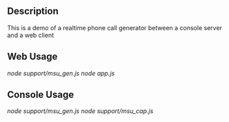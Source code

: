Description
-----------

This is a demo of a realtime phone call generator between a console
server and a web client

Web Usage
---------

_node support/msu_gen.js_
_node app.js_

Console Usage
-------------

_node support/msu_gen.js_
_node support/msu_cap.js_
